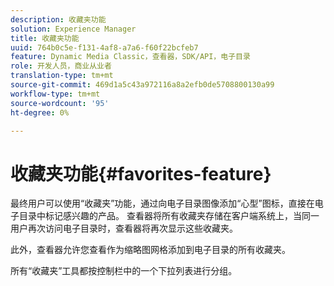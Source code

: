 ```yaml
---
description: 收藏夹功能
solution: Experience Manager
title: 收藏夹功能
uuid: 764b0c5e-f131-4af8-a7a6-f60f22bcfeb7
feature: Dynamic Media Classic，查看器，SDK/API，电子目录
role: 开发人员，商业从业者
translation-type: tm+mt
source-git-commit: 469d1a5c43a972116a8a2efb0de5708800130a99
workflow-type: tm+mt
source-wordcount: '95'
ht-degree: 0%

---
```



# 收藏夹功能{#favorites-feature}

最终用户可以使用“收藏夹”功能，通过向电子目录图像添加“心型”图标，直接在电子目录中标记感兴趣的产品。 查看器将所有收藏夹存储在客户端系统上，当同一用户再次访问电子目录时，查看器将再次显示这些收藏夹。

此外，查看器允许您查看作为缩略图网格添加到电子目录的所有收藏夹。

所有“收藏夹”工具都按控制栏中的一个下拉列表进行分组。

